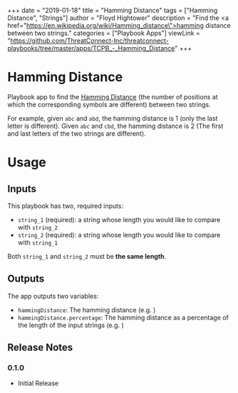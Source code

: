 +++
date = "2019-01-18"
title = "Hamming Distance"
tags = ["Hamming Distance", "Strings"]
author = "Floyd Hightower"
description = "Find the <a href=\"https://en.wikipedia.org/wiki/Hamming_distance\">hamming distance</a> between two strings."
categories = ["Playbook Apps"]
viewLink = "https://github.com/ThreatConnect-Inc/threatconnect-playbooks/tree/master/apps/TCPB_-_Hamming_Distance"
+++

# Hamming Distance

Playbook app to find the [Hamming Distance]() (the number of positions at which the corresponding symbols are different) between two strings.

For example, given `abc` and `abd`, the hamming distance is 1 (only the last letter is different). Given `abc` and `cbd`, the hamming distance is 2 (The first and last letters of the two strings are different).

# Usage

## Inputs

This playbook has two, required inputs:

- `string_1` (required): a string whose length you would like to compare with `string_2`
- `string_2` (required): a string whose length you would like to compare with `string_1`

Both `string_1` and `string_2` must be **the same length**.

## Outputs

The app outputs two variables:

- `hammingDistance`: The hamming distance (e.g. )
- `hammingDistance.percentage`: The hamming distance as a percentage of the length of the input strings (e.g. )

## Release Notes

### 0.1.0

* Initial Release
